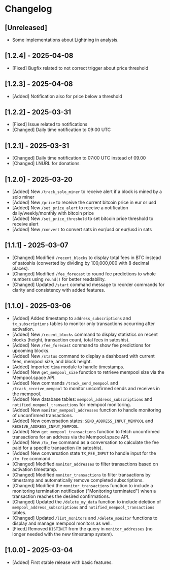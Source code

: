 # Changelog

## [Unreleased]
- Some implementations about Lightning in analysis.


## [1.2.4] - 2025-04-08

- [Fixed] Bugfix related to not correct trigger about price threshold

## [1.2.3] - 2025-04-08

- [Added] Notification also for price below a threshold

## [1.2.2] - 2025-03-31

- [Fixed] Issue related to notifications
- [Changed] Daily time notification to 09:00 UTC

## [1.2.1] - 2025-03-31

- [Changed] Daily time notification to 07:00 UTC instead of 09.00
- [Changed] LNURL for donations

## [1.2.0] - 2025-03-20

- [Added] New `/track_solo_miner` to receive alert if a block is mined by a solo miner
- [Added] New `/price` to receive the current bitcoin price in eur or usd
- [Added] New `/set_price_alert` to receive a notification daily/weekly/monthly with bitcoin price
- [Added] New `/set_price_threshold` to set bitcoin price threshold to receive alert 
- [Added] New `/convert` to convert sats in eur/usd or eur/usd in sats

## [1.1.1] - 2025-03-07
- [Changed] Modified `/recent_blocks` to display total fees in BTC instead of satoshis (converted by dividing by 100,000,000 with 8 decimal places).
- [Changed] Modified `/fee_forecast` to round fee predictions to whole numbers using `round()` for better readability.
- [Changed] Updated `/start` command message to reorder commands for clarity and consistency with added features.

## [1.1.0] - 2025-03-06
- [Added] Added timestamp to `address_subscriptions` and `tx_subscriptions` tables to monitor only transactions occurring after activation.
- [Added] New `/recent_blocks` command to display statistics on recent blocks (height, transaction count, total fees in satoshis).
- [Added] New `/fee_forecast` command to show fee predictions for upcoming blocks.
- [Added] New `/status` command to display a dashboard with current fees, mempool size, and block height.
- [Added] Imported `time` module to handle timestamps.
- [Added] New `get_mempool_size` function to retrieve mempool size via the Mempool.space API.
- [Added] New commands `/track_send_mempool` and `/track_receive_mempool` to monitor unconfirmed sends and receives in the mempool.
- [Added] New database tables: `mempool_address_subscriptions` and `notified_mempool_transactions` for mempool monitoring.
- [Added] New `monitor_mempool_addresses` function to handle monitoring of unconfirmed transactions.
- [Added] New conversation states: `SEND_ADDRESS_INPUT_MEMPOOL` and `RECEIVE_ADDRESS_INPUT_MEMPOOL`.
- [Added] New `get_mempool_transactions` function to fetch unconfirmed transactions for an address via the Mempool.space API.
- [Added] New `/tx_fee` command as a conversation to calculate the fee paid for a specific transaction (in satoshis).
- [Added] New conversation state `TX_FEE_INPUT` to handle input for the `/tx_fee` command.
- [Changed] Modified `monitor_addresses` to filter transactions based on activation timestamp.
- [Changed] Modified `monitor_transactions` to filter transactions by timestamp and automatically remove completed subscriptions.
- [Changed] Modified the `monitor_transactions` function to include a monitoring termination notification ("Monitoring terminated") when a transaction reaches the desired confirmations.
- [Changed] Updated the `/delete_my_data` function to include deletion of `mempool_address_subscriptions` and `notified_mempool_transactions` tables.
- [Changed] Updated `/list_monitors` and `/delete_monitor` functions to display and manage mempool monitors as well.
- [Fixed] Removed `DISTINCT` from the query in `monitor_addresses` (no longer needed with the new timestamp system).

## [1.0.0] - 2025-03-04
- [Added] First stable release with basic features.